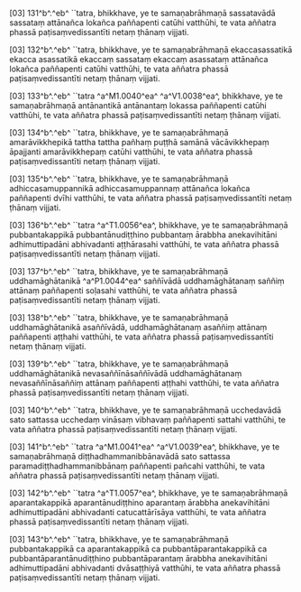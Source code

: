 [03] 131^b^.^eb^ ``tatra, bhikkhave, ye te samaṇabrāhmaṇā  sassatavādā sassataṃ attānañca lokañca paññapenti catūhi vatthūhi, te  vata aññatra phassā paṭisaṃvedissantīti netaṃ ṭhānaṃ vijjati.

[03] 132^b^.^eb^ ``tatra, bhikkhave, ye te samaṇabrāhmaṇā  ekaccasassatikā ekacca asassatikā ekaccaṃ sassataṃ ekaccaṃ asassataṃ  attānañca lokañca paññapenti catūhi vatthūhi, te vata aññatra phassā  paṭisaṃvedissantīti netaṃ ṭhānaṃ vijjati.

[03] 133^b^.^eb^ ``tatra ^a^M1.0040^ea^ ^a^V1.0038^ea^, bhikkhave, ye te samaṇabrāhmaṇā  antānantikā antānantaṃ lokassa paññapenti catūhi vatthūhi, te vata  aññatra phassā paṭisaṃvedissantīti netaṃ ṭhānaṃ vijjati.

[03] 134^b^.^eb^ ``tatra, bhikkhave, ye te samaṇabrāhmaṇā  amarāvikkhepikā tattha tattha pañhaṃ puṭṭhā samānā vācāvikkhepaṃ  āpajjanti amarāvikkhepaṃ catūhi vatthūhi, te vata aññatra phassā  paṭisaṃvedissantīti netaṃ ṭhānaṃ vijjati.

[03] 135^b^.^eb^ ``tatra, bhikkhave, ye te samaṇabrāhmaṇā  adhiccasamuppannikā adhiccasamuppannaṃ attānañca lokañca paññapenti  dvīhi vatthūhi, te vata aññatra phassā paṭisaṃvedissantīti netaṃ ṭhānaṃ  vijjati.

[03] 136^b^.^eb^ ``tatra ^a^T1.0056^ea^, bhikkhave, ye te samaṇabrāhmaṇā  pubbantakappikā pubbantānudiṭṭhino pubbantaṃ ārabbha anekavihitāni  adhimuttipadāni abhivadanti aṭṭhārasahi vatthūhi, te vata aññatra  phassā paṭisaṃvedissantīti netaṃ ṭhānaṃ vijjati.

[03] 137^b^.^eb^ ``tatra, bhikkhave, ye te samaṇabrāhmaṇā  uddhamāghātanikā ^a^P1.0044^ea^ saññīvādā uddhamāghātanaṃ saññiṃ attānaṃ paññapenti  soḷasahi vatthūhi, te vata aññatra phassā paṭisaṃvedissantīti netaṃ  ṭhānaṃ vijjati.

[03] 138^b^.^eb^ ``tatra, bhikkhave, ye te samaṇabrāhmaṇā  uddhamāghātanikā asaññīvādā, uddhamāghātanaṃ asaññiṃ attānaṃ  paññapenti aṭṭhahi vatthūhi, te vata aññatra phassā paṭisaṃvedissantīti  netaṃ ṭhānaṃ vijjati.

[03] 139^b^.^eb^ ``tatra, bhikkhave, ye te samaṇabrāhmaṇā  uddhamāghātanikā nevasaññīnāsaññīvādā uddhamāghātanaṃ  nevasaññīnāsaññiṃ attānaṃ paññapenti aṭṭhahi vatthūhi, te vata aññatra  phassā paṭisaṃvedissantīti netaṃ ṭhānaṃ vijjati.

[03] 140^b^.^eb^ ``tatra, bhikkhave, ye te samaṇabrāhmaṇā  ucchedavādā sato sattassa ucchedaṃ vināsaṃ vibhavaṃ paññapenti sattahi  vatthūhi, te vata aññatra phassā paṭisaṃvedissantīti netaṃ ṭhānaṃ  vijjati.

[03] 141^b^.^eb^ ``tatra ^a^M1.0041^ea^ ^a^V1.0039^ea^, bhikkhave, ye te samaṇabrāhmaṇā  diṭṭhadhammanibbānavādā sato sattassa paramadiṭṭhadhammanibbānaṃ paññapenti  pañcahi vatthūhi, te vata aññatra phassā paṭisaṃvedissantīti netaṃ ṭhānaṃ  vijjati.

[03] 142^b^.^eb^ ``tatra ^a^T1.0057^ea^, bhikkhave, ye te samaṇabrāhmaṇā  aparantakappikā aparantānudiṭṭhino aparantaṃ ārabbha anekavihitāni  adhimuttipadāni abhivadanti catucattārīsāya vatthūhi, te vata aññatra  phassā paṭisaṃvedissantīti netaṃ ṭhānaṃ vijjati.

[03] 143^b^.^eb^ ``tatra, bhikkhave, ye te samaṇabrāhmaṇā  pubbantakappikā ca aparantakappikā ca pubbantāparantakappikā ca  pubbantāparantānudiṭṭhino pubbantāparantaṃ ārabbha anekavihitāni  adhimuttipadāni abhivadanti dvāsaṭṭhiyā vatthūhi, te vata aññatra  phassā paṭisaṃvedissantīti netaṃ ṭhānaṃ vijjati.